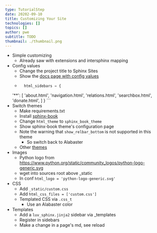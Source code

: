 ```yaml
---
type: TutorialStep
date: 20202-09-10
title: Customizing Your Site
technologies: []
topics: []
author: pwe
subtitle: TODO
thumbnail: ./thumbnail.png
---
```


- Simple customizing
    - Already saw with extensions and intersphinx mapping
- Config values
    - Change the project title to Sphinx Sites
    - Show the [docs page with config values](https://www.sphinx-doc.org/en/master/usage/configuration.html)
    - ```python 
        html_sidebars = {
    '**': [
        'about.html',
        'navigation.html',
        'relations.html',
        'searchbox.html',
        'donate.html',
    ]
} 
      ```
- Switch themes
    - Make requirements.txt
    - Install [sphinx-book](https://sphinx-book-theme.readthedocs.io/en/latest/)
    - Change `html_theme` to `sphinx_book_theme`
    - Show sphinx-book theme's configuration page
    - Note the warning that `show_relbar_bottom` is not supported in this theme
        - So switch back to Alabaster
    - Other [themes](https://sphinx-themes.org)
- Images
    - Python logo from https://www.python.org/static/community_logos/python-logo-generic.svg
    - wget into sources root above _static
    - In conf `html_logo = 'python-logo-generic.svg'`
- CSS
    - Add `_static/custom.css`
    - Add `html_css_files = ['custom.css']`
    - Templated CSS via `.css_t`
        - Use an Alabaster color
- Templates
    - Add a `luv_sphinx.jinja2` sidebar via _templates
    - Register in sidebars
    - Make a change in a page's md, see reload